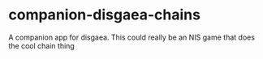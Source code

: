 # companion-disgaea-chains
A companion app for disgaea. This could really be an NIS game that does the cool chain thing
